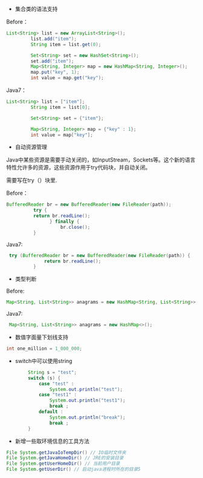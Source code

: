* 集合类的语法支持

Before：

```java
List<String> list = new ArrayList<String>();
         list.add("item");
         String item = list.get(0);

         Set<String> set = new HashSet<String>();
         set.add("item");
         Map<String, Integer> map = new HashMap<String, Integer>();
         map.put("key", 1);
         int value = map.get("key");
```

Java7：

```java
List<String> list = ["item"];
         String item = list[0];

         Set<String> set = {"item"};

         Map<String, Integer> map = {"key" : 1};
         int value = map["key"];
```

* 自动资源管理

Java中某些资源是需要手动关闭的，如InputStream，Sockets等。这个新的语言特性允许多的资源，这些资源作用于try代码块，并自动关闭。

需要写在try（）块里.

Before：

```java
BufferedReader br = new BufferedReader(new FileReader(path));
          try {
          return br.readLine();
                } finally {
                    br.close();
          }
```

Java7:

```java
 try (BufferedReader br = new BufferedReader(new FileReader(path)) {
              return br.readLine();
          }
```

* 类型判断

Before:

```java
Map<String, List<String>> anagrams = new HashMap<String, List<String>>(); 
```

Java7:

```java
 Map<String, List<String>> anagrams = new HashMap<>();
```

* 数值字面量下划线支持

```java
int one_million = 1_000_000;
```

* switch中可以使用string

```java
        String s = "test";
        switch (s) {
            case "test" :
                System.out.println("test");
            case "test1" :
                System.out.println("test1");
                break ;
            default :
                System.out.println("break");
                break ;
        }
```

* 新增一些取环境信息的工具方法

```java
File System.getJavaIoTempDir() // IO临时文件夹  
File System.getJavaHomeDir() // JRE的安装目录  
File System.getUserHomeDir() // 当前用户目录  
File System.getUserDir() // 启动java进程时所在的目录5  
```



